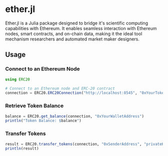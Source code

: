 # ether.jl

Ether.jl is a Julia package designed to bridge it's scientific computing capabilities with Ethereum. It enables seamless interaction with Ethereum nodes, smart contracts, and on-chain data, making it the ideal tool mechanism researchers and automated market maker designers. 

## Usage 

### Connect to an Ethereum Node

```julia
using ERC20

# Connect to an Ethereum node and ERC-20 contract
connection = ERC20.ERC20Connection("http://localhost:8545", "0xYourTokenAddress")
```
### Retrieve Token Balance

```julia
balance = ERC20.get_balance(connection, "0xYourWalletAddress")
println("Token Balance: $balance")
```

### Transfer Tokens

```julia
result = ERC20.transfer_tokens(connection, "0xSenderAddress", "privateKey", "0xReceiverAddress", 100)
println(result)
```



